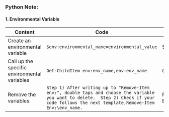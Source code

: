 

### Python Note:

#### 1. Environmental Variable

|Content |Code|Example|
|-------|---- |-------|
| Create an environmental variable|```$env:environmental_name=environmental_value```| $env:clinet_id='asdfasf123'|
| Call up the specific environmental variables|```Get-ChildItem env:env_name,env:env_name```|Get-ChildItem env:cleint_id|
|Remove the variables|```Step 1) After writing up to "Remove-Item env:", double taps and choose the variable you want to delete.  Step 2) Check if your code follows the next template,Remove-Item Env:\env_name.``` | Remove-Item Env:\client_id,Env:\client_secrets|


